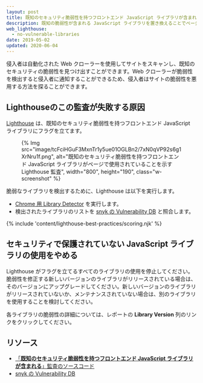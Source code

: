 ```yaml
---
layout: post
title: 既知のセキュリティ脆弱性を持つフロントエンド JavaScript ライブラリが含まれる
description: 既知の脆弱性が含まれる JavaScript ライブラリを置き換えることでページをより安全にする方法を学びます。
web_lighthouse:
  - no-vulnerable-libraries
date: 2019-05-02
updated: 2020-06-04
---
```


侵入者は自動化された Web クローラーを使用してサイトをスキャンし、既知のセキュリティの脆弱性を見つけ出すことができます。Web クローラーが脆弱性を検出すると侵入者に通知することができるため、侵入者はサイトの脆弱性を悪用する方法を探ることができます。

## Lighthouseのこの監査が失敗する原因

[Lighthouse](https://developers.google.com/web/tools/lighthouse/) は、既知のセキュリティ脆弱性を持つフロントエンド JavaScript ライブラリにフラグを立てます。

<figure class="w-figure">{% Img src="image/tcFciHGuF3MxnTr1y5ue01OGLBn2/7xN0qVP92s6g1XrNru1f.png", alt="既知のセキュリティ脆弱性を持つフロントエンド JavaScript ライブラリがページで使用されていることを示す Lighthouse 監査", width="800", height="190", class="w-screenshot" %}</figure>

脆弱なライブラリを検出するために、Lighthouse は以下を実行します。

- [Chrome 用 Library Detector](https://www.npmjs.com/package/js-library-detector) を実行します。
- 検出されたライブラリのリストを [snyk の Vulnerability DB](https://snyk.io/vuln?packageManager=all) と照合します。

{% include 'content/lighthouse-best-practices/scoring.njk' %}

## セキュリティで保護されていない JavaScript ライブラリの使用をやめる

Lighthouse がフラグを立てるすべてのライブラリの使用を停止してください。脆弱性を修正する新しいバージョンのライブラリがリリースされている場合は、そのバージョンにアップグレードしてください。新しいバージョンのライブラリがリリースされていないか、メンテナンスされていない場合は、別のライブラリを使用することを検討してください。

各ライブラリの脆弱性の詳細については、レポートの **Library Version** 列のリンクをクリックしてください。

## リソース

- [「**既知のセキュリティ脆弱性を持つフロントエンド JavaScript ライブラリが含まれる**」監査のソースコード](https://github.com/GoogleChrome/lighthouse/blob/master/lighthouse-core/audits/dobetterweb/no-vulnerable-libraries.js)
- [snyk の Vulnerability DB](https://snyk.io/vuln?packageManager=all)
